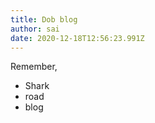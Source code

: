 ```yaml
---
title: Dob blog
author: sai
date: 2020-12-18T12:56:23.991Z
---
```

Remember,

* Shark
 * road
* blog